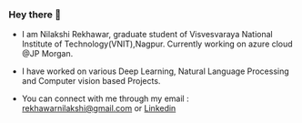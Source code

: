 ### Hey there 👋

<!--
**nilakshi104/nilakshi104** is a ✨ _special_ ✨ repository because its `README.md` (this file) appears on your GitHub profile.

Here are some ideas to get you started:

- 🔭 I’m currently working on ...
- 🌱 I’m currently learning ...
- 👯 I’m looking to collaborate on ...
- 🤔 I’m looking for help with ...
- 💬 Ask me about ...
- 📫 How to reach me: ...
- 😄 Pronouns: ...
- ⚡ Fun fact: ...
-->

* I am Nilakshi Rekhawar, graduate student of Visvesvaraya National Institute of Technology(VNIT),Nagpur. Currently working on azure cloud @JP Morgan.

* I have worked on various Deep Learning, Natural Language Processing and Computer vision based Projects.

* You can connect with me through my email : [rekhawarnilakshi@gmail.com](mailto:rekhawarnilakshi@gmail.com) or [Linkedin](https://www.linkedin.com/in/nilakshi-rekhawar/)
